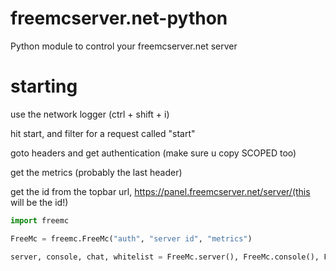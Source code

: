 # freemcserver.net-python
Python module to control your freemcserver.net server




# starting

use the network logger (ctrl + shift + i)

hit start, and filter for a request called "start"

goto headers and get authentication (make sure u copy SCOPED too)

get the metrics (probably the last header)

get the id from the topbar url,  https://panel.freemcserver.net/server/(this will be the id!)

```py
import freemc

FreeMc = freemc.FreeMc("auth", "server id", "metrics")

server, console, chat, whitelist = FreeMc.server(), FreeMc.console(), FreeMc.chat(), FreeMc.whitelist()
```
